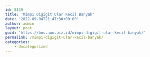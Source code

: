```yaml
---
id: 8150
title: 'Mimpi Digigit Ular Kecil Banyak'
date: '2022-09-04T21:47:30+00:00'
author: admin
layout: post
guid: 'https://bos.awn.biz.id/mimpi-digigit-ular-kecil-banyak/'
permalink: /mimpi-digigit-ular-kecil-banyak/
categories:
    - Uncategorized
---
```


